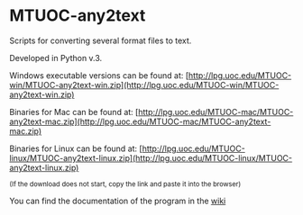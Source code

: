 # MTUOC-any2text
Scripts for converting several format files to text.

Developed in Python v.3.

Windows executable versions can be found at: [http://lpg.uoc.edu/MTUOC-win/MTUOC-any2text-win.zip](http://lpg.uoc.edu/MTUOC-win/MTUOC-any2text-win.zip)

Binaries for Mac can be found at: [http://lpg.uoc.edu/MTUOC-mac/MTUOC-any2text-mac.zip](http://lpg.uoc.edu/MTUOC-mac/MTUOC-any2text-mac.zip)

Binaries for Linux can be found at: [http://lpg.uoc.edu/MTUOC-linux/MTUOC-any2text-linux.zip](http://lpg.uoc.edu/MTUOC-linux/MTUOC-any2text-linux.zip)

<sub>(If the download does not start, copy the link and paste it into the browser)</sub>

You can find the documentation of the program in the [wiki](https://github.com/aoliverg/MTUOC-any2text/wiki/MTUOC%E2%80%90any2text-(eng))
